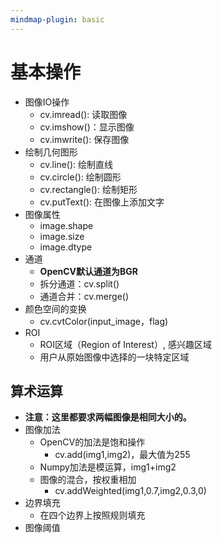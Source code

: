 ```yaml
---
mindmap-plugin: basic
---
```

# 基本操作
- 图像IO操作
	- cv.imread(): 读取图像
	- cv.imshow()：显示图像
	- cv.imwrite(): 保存图像
- 绘制几何图形
	- cv.line(): 绘制直线
	- cv.circle(): 绘制圆形
	- cv.rectangle(): 绘制矩形
	- cv.putText(): 在图像上添加文字
- 图像属性
	- image.shape
	- image.size
	- image.dtype
- 通道
	- **OpenCV默认通道为BGR**
	- 拆分通道：cv.split()
	- 通道合并：cv.merge()
- 颜色空间的变换
	- cv.cvtColor(input_image，flag)
- ROI
	- ROI区域（Region of Interest）, 感兴趣区域
	- 用户从原始图像中选择的一块特定区域

## 算术运算
- **注意：这里都要求两幅图像是相同大小的。** 
- 图像加法
	- OpenCV的加法是饱和操作
		- cv.add(img1,img2)，最大值为255
	- Numpy加法是模运算，img1+img2
	- 图像的混合，按权重相加
		- cv.addWeighted(img1,0.7,img2,0.3,0)
- 边界填充
	- 在四个边界上按照规则填充
- 图像阈值
